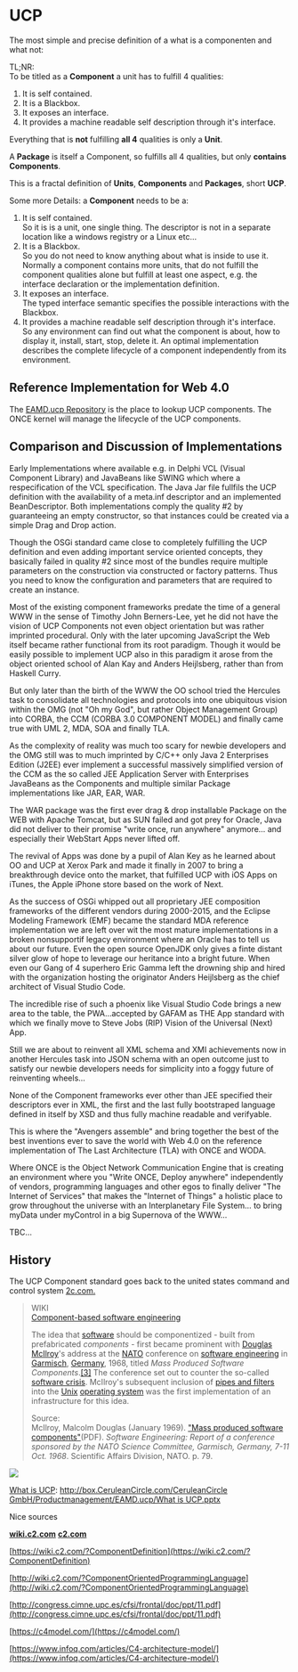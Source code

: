# UCP

The most simple and precise definition of a what is a componenten and what not:

TL;NR:  
To be titled as a **Component** a unit has to fulfill 4 qualities:

1. It is self contained.
2. It is a Blackbox.
3. It exposes an interface.
4. It provides a machine readable self description through it's interface.

Everything that is **not** fulfilling **all 4** qualities is only a **Unit**.

A **Package** is itself a Component, so fulfills all 4 qualities, but only **contains Components**.

This is a fractal definition of **Units**, **Components** and **Packages**, short **UCP**.

Some more Details: a **Component** needs to be a:

1. It is self contained.  
So it is is a unit, one single thing. The descriptor is not in a separate location like a windows registry or a Linux etc…
2. It is a Blackbox.  
So you do not need to know anything about what is inside to use it. Normally a component contains more units, that do not fulfill the component qualities alone but fulfill at least one aspect, e.g. the interface declaration or the implementation definition.
3. It exposes an interface.  
The typed interface semantic specifies the possible interactions with the Blackbox.
4. It provides a machine readable self description through it's interface.  
So any environment can find out what the component is about, how to display it, install, start, stop, delete it. An optimal implementation describes the complete lifecycle of a component independently from its environment.

## Reference Implementation for Web 4.0

The [EAMD.ucp Repository](../eamducp-repository.md) is the place to lookup UCP components. The ONCE kernel will manage the lifecycle of the UCP components.

## Comparison and Discussion of Implementations

Early Implementations where available e.g. in Delphi VCL (Visual Component Library) and JavaBeans like SWING which where a respecification of the VCL specification. The Java Jar file fullfils the UCP definition with the availability of a meta.inf descriptor and an implemented BeanDescriptor. Both implementations comply the quality #2 by guaranteeing an empty constructor, so that instances could be created via a simple Drag and Drop action.

Though the OSGi standard came close to completely fulfilling the UCP definition and even adding important service oriented concepts, they basically failed in quality #2 since most of the bundles require multiple parameters on the construction via constructed or factory patterns. Thus you need to know the configuration and parameters that are required to create an instance.

Most of the existing component frameworks predate the time of a general WWW in the sense of Timothy John Berners-Lee, yet he did not have the vision of UCP Components not even object orientation but was rather imprinted procedural. Only with the later upcoming JavaScript the Web itself became rather functional from its root paradigm. Though it would be easily possible to implement UCP also in this paradigm it arose from the object oriented school of Alan Kay and Anders Heijlsberg, rather than from Haskell Curry.

But only later than the birth of the WWW the OO school tried the Hercules task to consolidate all technologies and protocols into one ubiquitous vision within the OMG (not "Oh my God", but rather Object Management Group) into CORBA, the CCM (CORBA 3.0 COMPONENT MODEL) and finally came true with UML 2, MDA, SOA and finally TLA.

As the complexity of reality was much too scary for newbie developers and the OMG still was to much imprinted by C/C++ only Java 2 Enterprises Edition (J2EE) ever implement a successful massively simplified version of the CCM as the so called JEE Application Server with Enterprises JavaBeans as the Components and multiple similar Package implementations like JAR, EAR, WAR.

The WAR package was the first ever drag & drop installable Package on the WEB with Apache Tomcat, but as SUN failed and got prey for Oracle, Java did not deliver to their promise "write once, run anywhere" anymore… and especially their WebStart Apps never lifted off.

The revival of Apps was done by a pupil of Alan Key as he learned about OO and UCP at Xerox Park and made it finally in 2007 to bring a breakthrough device onto the market, that fulfilled UCP with iOS Apps on iTunes, the Apple iPhone store based on the work of Next.

As the success of OSGi whipped out all proprietary JEE composition frameworks of the different vendors during 2000-2015, and the Eclipse Modeling Framework (EMF) became the standard MDA reference implementation we are left over wit the most mature implementations in a broken nonsupportif legacy environment where an Oracle has to tell us about our future. Even the open source OpenJDK only gives a finte distant silver glow of hope to leverage our heritance into a bright future. When even our Gang of 4 superhero Eric Gamma left the drowning ship and hired with the organization hosting the originator Anders Heijlsberg as the chief architect of Visual Studio Code.

The incredible rise of such a phoenix like Visual Studio Code brings a new area to the table, the PWA…accepted by GAFAM as THE App standard with which we finally move to Steve Jobs (RIP) Vision of the Universal (Next) App.

Still we are about to reinvent all XML schema and XMI achievements now in another Hercules task into JSON schema with an open outcome just to satisfy our newbie developers needs for simplicity into a foggy future of reinventing wheels…

None of the Component frameworks ever other than JEE specified their descriptors ever in XML, the first and the last fully bootstraped language defined in itself by XSD and thus fully machine readable and verifyable.

This is where the "Avengers assemble" and bring together the best of the best inventions ever to save the world with Web 4.0 on the reference implementation of The Last Architecture (TLA) with ONCE and WODA.

Where ONCE is the Object Network Communication Engine that is creating an environment where you "Write ONCE, Deploy anywhere" independently of vendors, programming languages and other egos to finally deliver "The Internet of Services" that makes the "Internet of Things" a holistic place to grow throughout the universe with an Interplanetary File System… to bring myData under myControl in a big Supernova of the WWW…

TBC…

## History

The UCP Component standard goes back to the united states command and control system [2c.com.](http://2c.com)  

> WIKI  
> [Component-based software engineering](https://en.wikipedia.org/wiki/Component-based_software_engineering)
> 
> The idea that [software](https://en.wikipedia.org/wiki/Software) should be componentized - built from prefabricated *components* - first became prominent with [Douglas McIlroy](https://en.wikipedia.org/wiki/Douglas_McIlroy)'s address at the [NATO](https://en.wikipedia.org/wiki/NATO) conference on [software engineering](https://en.wikipedia.org/wiki/Software_engineering) in [Garmisch](https://en.wikipedia.org/wiki/Garmisch-Partenkirchen), [Germany](https://en.wikipedia.org/wiki/Germany), 1968, titled *Mass Produced Software Components*.[\[3\]](https://en.wikipedia.org/wiki/Component-based_software_engineering#cite_note-3) The conference set out to counter the so-called [software crisis](https://en.wikipedia.org/wiki/Software_crisis). McIlroy's subsequent inclusion of [pipes and filters](https://en.wikipedia.org/wiki/Pipeline_(Unix)) into the [Unix](https://en.wikipedia.org/wiki/Unix) [operating system](https://en.wikipedia.org/wiki/Operating_system) was the first implementation of an infrastructure for this idea.
> 
> Source:  
> McIlroy, Malcolm Douglas (January 1969). ["Mass produced software components"](http://homepages.cs.ncl.ac.uk/brian.randell/NATO/nato1968.PDF)(PDF). *Software Engineering: Report of a conference sponsored by the NATO Science Committee, Garmisch, Germany, 7-11 Oct. 1968*. Scientific Affairs Division, NATO. p. 79.

![](./attachments/image-20200725-103421.png)

[What is UCP](http://box.CeruleanCircle.com/CeruleanCircle): [http://box.CeruleanCircle.com/CeruleanCircle GmbH/Productmanagement/EAMD.ucp/What is UCP.pptx](http://box.CeruleanCircle.com/CeruleanCircle%20GmbH/Productmanagement/EAMD.ucp/What%20is%20UCP.pptx)

Nice sources

[**wiki.c2.com**](http://wiki.c2.com) [**c2.com**](http://c2.com)

[https://wiki.c2.com/?ComponentDefinition](https://wiki.c2.com/?ComponentDefinition)

[http://wiki.c2.com/?ComponentOrientedProgrammingLanguage](http://wiki.c2.com/?ComponentOrientedProgrammingLanguage)

[http://congress.cimne.upc.es/cfsi/frontal/doc/ppt/11.pdf](http://congress.cimne.upc.es/cfsi/frontal/doc/ppt/11.pdf)

[https://c4model.com/](https://c4model.com/)

[https://www.infoq.com/articles/C4-architecture-model/](https://www.infoq.com/articles/C4-architecture-model/)
